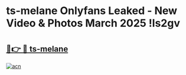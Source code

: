 # ts-melane Onlyfans Leaked - New Video & Photos March 2025 !ls2gv

# <h2><a href="https://gcin67.iuczelnia.edu.pl?title=ts-melane&ref=ls2gv">🔗👉 🔴 ts-melane</a></h2>

[![acn](https://github.com/user-attachments/assets/0f9c940e-d8b0-45ae-aac7-cd30a18b3e1c)](https://gcin67.iuczelnia.edu.pl?title=ts-melane&ref=ls2gv)

